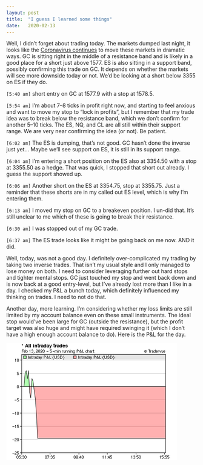 ```yaml
---
layout:	post
title:	"I guess I learned some things"
date:	2020-02-13
---
```


Well, I didn’t forget about trading today. The markets dumped last night, it looks like the [Coronavirus continues](https://www.investors.com/market-trend/stock-market-today/dow-jones-futures-coronavirus-cases-soar-amat-stock-tesla-stock-alibaba-earnings/) to move these markets in dramatic ways. GC is sitting right in the middle of a resistance band and is likely in a good place for a short just above 1577. ES is also sitting in a support band, possibly confirming this trade on GC. It depends on whether the markets will see more downside today or not. We’d be looking at a short below 3355 on ES if they do.

`[5:40 am]` short entry on GC at 1577.9 with a stop at 1578.5.

`[5:54 am]` I’m about 7–8 ticks in profit right now, and starting to feel anxious and want to move my stop to “lock in profits”, but I remember that my trade idea was to break below the resistance band, which we don’t confirm for another 5–10 ticks. The ES, NQ, and CL are all still within their support range. We are very near confirming the idea (or not). Be patient.

`[6:02 am]` The ES is dumping, that’s not good. GC hasn’t done the inverse just yet… Maybe we’ll see support on ES, it is still in its support range.

`[6:04 am]` I’m entering a short position on the ES also at 3354.50 with a stop at 3355.50 as a hedge. That was quick, I stopped that short out already. I guess the support showed up.

`[6:06 am]` Another short on the ES at 3354.75, stop at 3355.75. Just a reminder that these shorts are in my called out ES level, which is why I’m entering them.

`[6:13 am]` I moved my stop on GC to a breakeven position. I un-did that. It’s still unclear to me which of these is going to break their resistance.

`[6:30 am]` I was stopped out of my GC trade.

`[6:37 am]` The ES trade looks like it might be going back on me now. AND it did.

Well, today, was not a good day. I definitely over-complicated my trading by taking two inverse trades. That isn’t my usual style and I only managed to lose money on both. I need to consider leveraging further out hard stops and tighter mental stops. GC just touched my stop and went back down and is now back at a good entry-level, but I’ve already lost more than I like in a day. I checked my P&L a bunch today, which definitely influenced my thinking on trades. I need to not do that.

Another day, more learning. I’m considering whether my loss limits are still limited by my account balance even on these small instruments. The ideal stop would’ve been large for GC (outside the resistance), but the profit target was also huge and might have required swinging it (which I don’t have a high enough account balance to do). Here is the P&L for the day.

![](/img/1*QzndNkR5rzwMKANNfXmeNQ.png)
